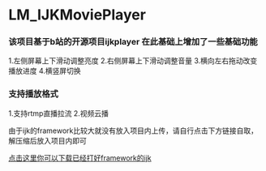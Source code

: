 # LM_IJKMoviePlayer

### 该项目基于b站的开源项目ijkplayer 在此基础上增加了一些基础功能 <br /> 

1.左侧屏幕上下滑动调整亮度
2.右侧屏幕上下滑动调整音量
3.横向左右拖动改变播放进度
4.横竖屏切换

### 支持播放格式 <br /> 

1.支持rtmp直播拉流
2.视频云播


由于ijk的framework比较大就没有放入项目内上传，请自行点击下方链接自取，解压缩后放入项目内即可

[点击这里你可以下载已经打好framework的ijk](http://pan.baidu.com/s/1i4Q2gG9)<br /> 

